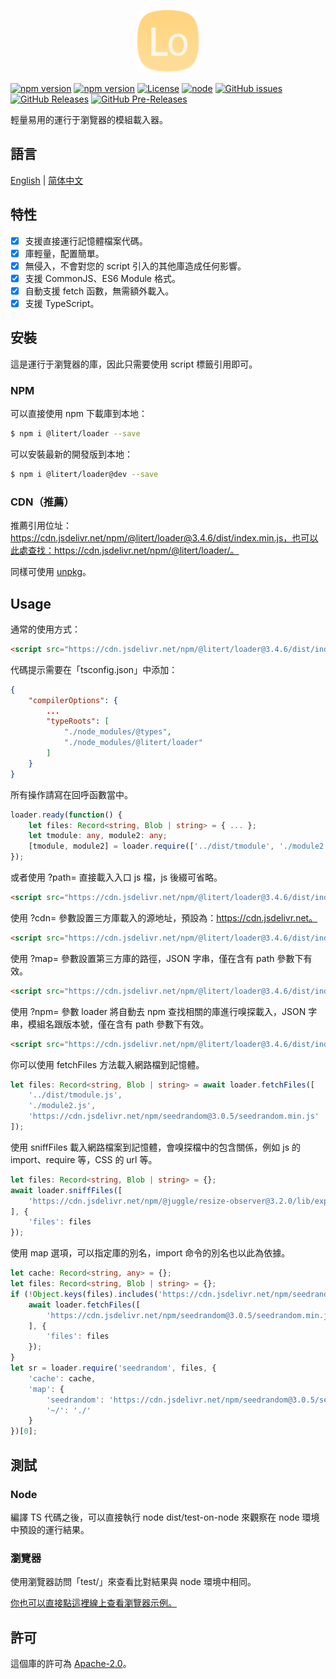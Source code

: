 <p align="center"><img src="doc/icon.png" width="100" height="100" alt="Loader"></p>

[![npm version](https://img.shields.io/npm/v/@litert/loader.svg?colorB=brightgreen)](https://www.npmjs.com/package/@litert/loader "Stable Version")
[![npm version](https://img.shields.io/npm/v/@litert/loader/dev.svg)](https://www.npmjs.com/package/@litert/loader "Development Version")
[![License](https://img.shields.io/github/license/litert/loader.js.svg)](https://github.com/litert/loader.js/blob/master/LICENSE)
[![node](https://img.shields.io/node/v/@litert/loader.svg?colorB=brightgreen)](https://nodejs.org/dist/latest-v12.x/)
[![GitHub issues](https://img.shields.io/github/issues/litert/loader.js.svg)](https://github.com/litert/loader.js/issues)
[![GitHub Releases](https://img.shields.io/github/release/litert/loader.js.svg)](https://github.com/litert/loader.js/releases "Stable Release")
[![GitHub Pre-Releases](https://img.shields.io/github/release/litert/loader.js/all.svg)](https://github.com/litert/loader.js/releases "Pre-Release")

輕量易用的運行于瀏覽器的模組載入器。

## 語言

[English](../README.md) | [简体中文](README.sc.md)

## 特性

- [x] 支援直接運行記憶體檔案代碼。  
- [x] 庫輕量，配置簡單。  
- [x] 無侵入，不會對您的 script 引入的其他庫造成任何影響。  
- [x] 支援 CommonJS、ES6 Module 格式。  
- [x] 自動支援 fetch 函數，無需額外載入。  
- [x] 支援 TypeScript。

## 安裝

這是運行于瀏覽器的庫，因此只需要使用 script 標籤引用即可。

### NPM

可以直接使用 npm 下載庫到本地：

```sh
$ npm i @litert/loader --save
```

可以安裝最新的開發版到本地：

```sh
$ npm i @litert/loader@dev --save
```

### CDN（推薦）

推薦引用位址：https://cdn.jsdelivr.net/npm/@litert/loader@3.4.6/dist/index.min.js，也可以此處查找：https://cdn.jsdelivr.net/npm/@litert/loader/。

同樣可使用 [unpkg](https://unpkg.com/@litert/loader@3.4.6/dist/index.min.js)。

## Usage

通常的使用方式：

```html
<script src="https://cdn.jsdelivr.net/npm/@litert/loader@3.4.6/dist/index.min.js"></script>
```

代碼提示需要在「tsconfig.json」中添加：

```json
{
    "compilerOptions": {
        ...
        "typeRoots": [
            "./node_modules/@types",
            "./node_modules/@litert/loader"
        ]
    }
}
```

所有操作請寫在回呼函數當中。

```typescript
loader.ready(function() {
    let files: Record<string, Blob | string> = { ... };
    let tmodule: any, module2: any;
    [tmodule, module2] = loader.require(['../dist/tmodule', './module2'], files);
});
```

或者使用 ?path= 直接載入入口 js 檔，js 後綴可省略。

```html
<script src="https://cdn.jsdelivr.net/npm/@litert/loader@3.4.6/dist/index.min.js?path=../lib/test"></script>
```

使用 ?cdn= 參數設置三方庫載入的源地址，預設為：https://cdn.jsdelivr.net。

```html
<script src="https://cdn.jsdelivr.net/npm/@litert/loader@3.4.6/dist/index.min.js?cdn=https://cdn.xxx.xxx"></script>
```

使用 ?map= 參數設置第三方庫的路徑，JSON 字串，僅在含有 path 參數下有效。

```html
<script src="https://cdn.jsdelivr.net/npm/@litert/loader@3.4.6/dist/index.min.js?&path=xxx&map={'xxx':'https://xx/npm/index'}"></script> 
```

使用 ?npm= 參數 loader 將自動去 npm 查找相關的庫進行嗅探載入，JSON 字串，模組名跟版本號，僅在含有 path 參數下有效。

```html
<script src="https://cdn.jsdelivr.net/npm/@litert/loader@3.4.6/dist/index.min.js?&path=xxx&npm={'xxx':'1.0.0'}"></script>
```

你可以使用 fetchFiles 方法載入網路檔到記憶體。

```typescript
let files: Record<string, Blob | string> = await loader.fetchFiles([
    '../dist/tmodule.js',
    './module2.js',
    'https://cdn.jsdelivr.net/npm/seedrandom@3.0.5/seedrandom.min.js'
]);
```

使用 sniffFiles 載入網路檔案到記憶體，會嗅探檔中的包含關係，例如 js 的 import、require 等，CSS 的 url 等。

```typescript
let files: Record<string, Blob | string> = {};
await loader.sniffFiles([
    'https://cdn.jsdelivr.net/npm/@juggle/resize-observer@3.2.0/lib/exports/resize-observer.js'
], {
    'files': files
});
```

使用 map 選項，可以指定庫的別名，import 命令的別名也以此為依據。

```typescript
let cache: Record<string, any> = {};
let files: Record<string, Blob | string> = {};
if (!Object.keys(files).includes('https://cdn.jsdelivr.net/npm/seedrandom@3.0.5/seedrandom.min.js')) {
    await loader.fetchFiles([
        'https://cdn.jsdelivr.net/npm/seedrandom@3.0.5/seedrandom.min.js'
    ], {
        'files': files
    });
}
let sr = loader.require('seedrandom', files, {
    'cache': cache,
    'map': {
        'seedrandom': 'https://cdn.jsdelivr.net/npm/seedrandom@3.0.5/seedrandom.min',
        '~/': './'
    }
})[0];
```

## 測試

### Node

編譯 TS 代碼之後，可以直接執行 node dist/test-on-node 來觀察在 node 環境中預設的運行結果。

### 瀏覽器

使用瀏覽器訪問「test/」來查看比對結果與 node 環境中相同。

[你也可以直接點這裡線上查看瀏覽器示例。](https://litert.github.io/loader.js/test/)

## 許可

這個庫的許可為 [Apache-2.0](./LICENSE)。